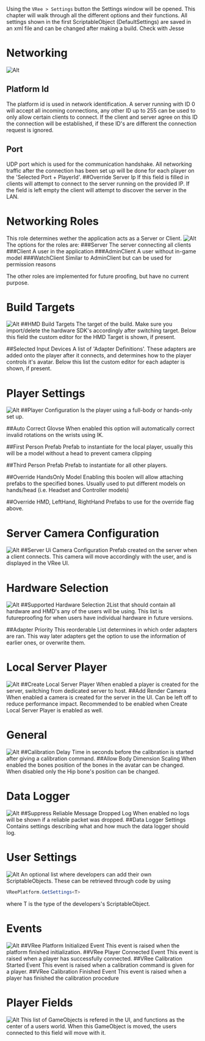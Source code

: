 Using the `VRee > Settings` button the Settings window will be opened. This chapter will walk through all the different options and their functions.
All settings shown in the first ScriptableObject (DefaultSettings) are saved in an xml file and can be changed after making a build. Check with Jesse

# Networking
![Alt](/images/settings/networking.png "Networking.")
## Platform Id
The platform id is used in network identification. A server running with ID 0 will accept all incoming connections, any other ID up to 255 can be used to only allow certain clients to connect. If the client and server agree on this ID the connection will be established, if these ID's are different the connection request is ignored.
## Port
UDP port which is used for the communication handshake.
All networking traffic after the connection has been set up will be done for each player on the 'Selected Port + PlayerId'.
##Override Server Ip
If this field is filled in clients will attempt to connect to the server running on the provided IP. If the field is left empty the client will attempt to discover the server in the LAN.

# Networking Roles
This role determines wether the application acts as a Server or Client. 
![Alt](/images/settings/networking-roles.png "Networking Roles.")
The options for the roles are:
###Server
The server connecting all clients
###Client
A user in the application
###AdminClient
A user without in-game model
###WatchClient
Similar to AdminClient but can be used for permission reasons

The other roles are implemented for future proofing, but have no current purpose.
# Build Targets
![Alt](/images/settings/build-targets.png "Build Targets.")
##HMD Build Targets
The target of the build. Make sure you import/delete the hardware SDK's accordingly after switching target.
Below this field the custom editor for the HMD Target is shown, if present.

##Selected Input Devices
A list of 'Adapter Definitions'. These adapters are added onto the player after it connects, and determines how to the player controls it's avatar.
Below this list the custom editor for each adapter is shown, if present.

# Player Settings
![Alt](/images/settings/player-settings.png "Player Settings.")
##Player Configuration
Is the player using a full-body or hands-only set up.

##Auto Correct Glovse
When enabled this option will automatically correct invalid rotations on the wrists using IK.

##First Person Prefab
Prefab to instantiate for the local player, usually this will be a model without a head to prevent camera clipping

##Third Person Prefab
Prefab to instantiate for all other players.

##Override HandsOnly Model
Enabling this boolen will allow attaching prefabs to the specified bones. Usually used to put different models on hands/head (i.e. Headset and Controller models)

##Override HMD, LeftHand, RightHand
Prefabs to use for the override flag above.

# Server Camera Configuration
![Alt](/images/settings/server-camera-configuration.png "Server Camera Configuration.")
##Server Ui Camera Configuration
Prefab created on the server when a client connects. This camera will move accordingly with the user, and is displayed in the VRee UI.

# Hardware Selection
![Alt](/images/settings/hardware-selection.png "Hardware Selection.")
##Supported Hardware Selection
2List that should contain all hardware and HMD's any of the users will be using. This list is futureproofing for when users have individual hardware in future versions.

##Adapter Priority
This reorderable List determines in which order adapters are ran. This way later adapters get the option to use the information of earlier ones, or overwrite them.

# Local Server Player
![Alt](/images/settings/local-server-player.png "Local Server Player.")
##Create Local Server Player
When enabled a player is created for the server, switching from dedicated server to host.
##Add Render Camera
When enabled a camera is created for the server in the UI. Can be left off to reduce performance impact.
Recommended to be enabled when Create Local Server Player is enabled as well.

# General
![Alt](/images/settings/general.png "General.")
##Calibration Delay
Time in seconds before the calibration is started after giving a calibration command.
##Allow Body Dimension Scaling
When enabled the bones position of the bones in the avatar can be changed. When disabled only the Hip bone's position can be changed.

# Data Logger
![Alt](/images/settings/data-logger.png "Data Logger.")
##Suppress Reliable Message Dropped Log
When enabled no logs will be shown if a reliable packet was dropped.
##Data Logger Settings
Contains settings describing what and how much the data logger should log.

# User Settings
![Alt](/images/settings/user-settings.png "User Settings.")
An optional list where developers can add their own ScriptableObjects. These can be retrieved through code by using 
```c#
VReePlatform.GetSettings<T>
```
where T is the type of the developers's ScriptableObject.

# Events
![Alt](/images/settings/events.png "Events.")
##VRee Platform Initialized Event
This event is raised when the platform finished initialization.
##VRee Player Connected Event
This event is raised when a player has successfully connected.
##VRee Calibration Started Event
This event is raised when a calibration command is given for a player.
##VRee Calibration Finished Event
This event is raised when a player has finished the calibration procedure

# Player Fields
![Alt](/images/settings/player-fields.png "Player Fields.")
This list of GameObjects is refered in the UI, and functions as the center of a users world.
When this GameObject is moved, the users connected to this field will move with it.